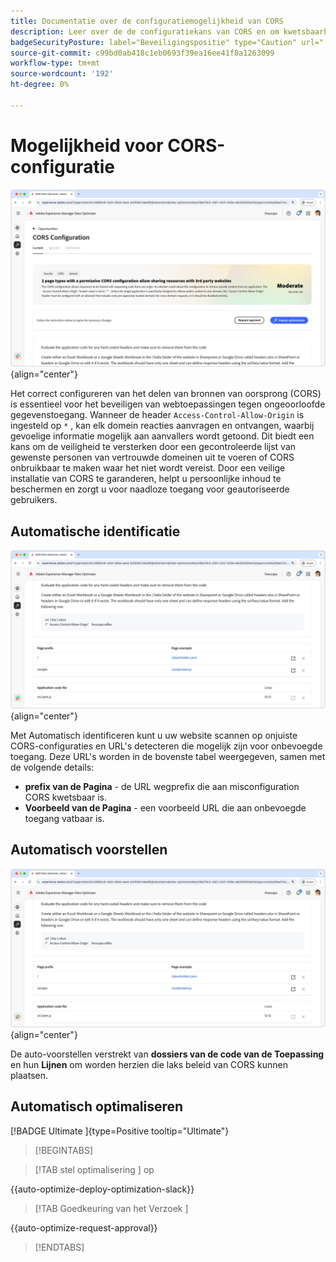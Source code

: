 ```yaml
---
title: Documentatie over de configuratiemogelijkheid van CORS
description: Leer over de de configuratiekans van CORS en om kwetsbaarheid van de plaatsveiligheid te identificeren en te bevestigen.
badgeSecurityPosture: label="Beveiligingspositie" type="Caution" url="../../opportunity-types/security-posture.md" tooltip="Beveiligingspositie"
source-git-commit: c99bd0ab418c1eb0693f39ea16ee41f8a1263099
workflow-type: tm+mt
source-wordcount: '192'
ht-degree: 0%

---
```



# Mogelijkheid voor CORS-configuratie

![ de configuratiekans van CORS ](./assets/cors-configuration/hero.png){align="center"}

Het correct configureren van het delen van bronnen van oorsprong (CORS) is essentieel voor het beveiligen van webtoepassingen tegen ongeoorloofde gegevenstoegang. Wanneer de header `Access-Control-Allow-Origin` is ingesteld op `*` , kan elk domein reacties aanvragen en ontvangen, waarbij gevoelige informatie mogelijk aan aanvallers wordt getoond. Dit biedt een kans om de veiligheid te versterken door een gecontroleerde lijst van gewenste personen van vertrouwde domeinen uit te voeren of CORS onbruikbaar te maken waar het niet wordt vereist. Door een veilige installatie van CORS te garanderen, helpt u persoonlijke inhoud te beschermen en zorgt u voor naadloze toegang voor geautoriseerde gebruikers.

## Automatische identificatie

![ auto-identificeer de configuratiekans van CORS ](./assets/cors-configuration/auto-identify.png){align="center"}

Met Automatisch identificeren kunt u uw website scannen op onjuiste CORS-configuraties en URL&#39;s detecteren die mogelijk zijn voor onbevoegde toegang. Deze URL&#39;s worden in de bovenste tabel weergegeven, samen met de volgende details:

* **prefix van de Pagina** - de URL wegprefix die aan misconfiguration CORS kwetsbaar is.
* **Voorbeeld van de Pagina** - een voorbeeld URL die aan onbevoegde toegang vatbaar is.

## Automatisch voorstellen

![ auto-stelt de configuratiekans van CORS voor ](./assets/cors-configuration/auto-suggest.png){align="center"}

De auto-voorstellen verstrekt van **dossiers van de code van de Toepassing** en hun **Lijnen** om worden herzien die laks beleid van CORS kunnen plaatsen.


## Automatisch optimaliseren

[!BADGE  Ultimate ]{type=Positive tooltip="Ultimate"}

>[!BEGINTABS]

>[!TAB  stel optimalisering ] op

{{auto-optimize-deploy-optimization-slack}}

>[!TAB  Goedkeuring van het Verzoek ]

{{auto-optimize-request-approval}}

>[!ENDTABS]
